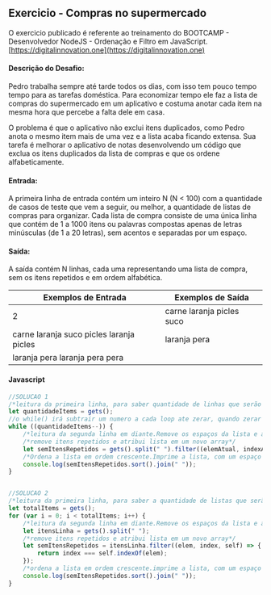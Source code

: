 ## Exercicio - Compras no supermercado

O exercicio publicado é referente ao treinamento do BOOTCAMP - Desenvolvedor NodeJS - Ordenação e Filtro em JavaScript.[https://digitalinnovation.one](https://digitalinnovation.one)


#### Descrição do Desafio:

Pedro trabalha sempre até tarde todos os dias, com isso tem pouco tempo tempo para as tarefas doméstica. Para economizar tempo ele faz a lista de compras do supermercado em um aplicativo e costuma anotar cada item na mesma hora que percebe a falta dele em casa.

O problema é que o aplicativo não exclui itens duplicados, como Pedro anota o mesmo item mais de uma vez e a lista acaba ficando extensa. Sua tarefa é melhorar o aplicativo de notas desenvolvendo um código que exclua os itens duplicados da lista de compras e que os ordene alfabeticamente.


#### Entrada:

A primeira linha de entrada contém um inteiro N (N < 100) com a quantidade de casos de teste que vem a seguir, ou melhor, a quantidade de listas de compras para organizar. Cada lista de compra consiste de uma única linha que contém de 1 a 1000 itens ou palavras compostas apenas de letras minúsculas (de 1 a 20 letras), sem acentos e separadas por um espaço.


#### Saída:

A saída contém N linhas, cada uma representando uma lista de compra, sem os itens repetidos e em ordem alfabética.

Exemplos de Entrada  | Exemplos de Saída
------------- | -------------
2 | carne laranja picles suco
carne laranja suco picles laranja picles | laranja pera
laranja pera laranja pera pera |


#### Javascript

```javascript
//SOLUCAO 1
/*leitura da primeira linha, para saber quantidade de linhas que serão lidas na estrutura de repetição while()*/
let quantidadeItems = gets();
//o while() irá subtrair um numero a cada loop ate zerar, quando zerar o loop será interrompido
while ((quantidadeItems--)) {
    /*leitura da segunda linha em diante.Remove os espaços da lista e atribui os itens no array
    /*remove itens repetidos e atribui lista em um novo array*/
    let semItensRepetidos = gets().split(" ").filter((elemAtual, indexAtual, array) => indexAtual === array.indexOf(elemAtual));
    /*Ordena a lista em ordem crescente.Imprime a lista, com um espaço entre cada item*/
    console.log(semItensRepetidos.sort().join(" "));
}


//SOLUCAO 2
/*leitura da primeira linha, para saber a quantidade de listas que serão lidas na estrutura de repetição for()*/
let totalItems = gets();
for (var i = 0; i < totalItems; i++) {
    /*leitura da segunda linha em diante.Remove os espaços da lista e atribui os itens no array*/
    let itensLinha = gets().split(" ");
    /*remove itens repetidos e atribui lista em um novo array*/
    let semItensRepetidos = itensLinha.filter((elem, index, self) => {
        return index === self.indexOf(elem);
    });
    /*ordena a lista em ordem crescente.imprime a lista, com um espaço entre cada item*/
    console.log(semItensRepetidos.sort().join(" "));
}
```

